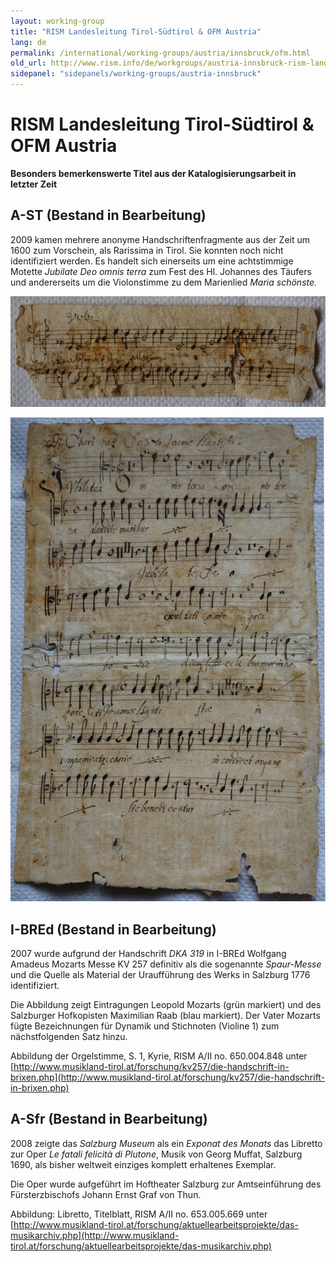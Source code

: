 ```yaml
---
layout: working-group
title: "RISM Landesleitung Tirol-Südtirol & OFM Austria"
lang: de
permalink: /international/working-groups/austria/innsbruck/ofm.html
old_url: http://www.rism.info/de/workgroups/austria-innsbruck-rism-landesleitung-tirol-suedtirol-ofm-austria/home/newsarchiv/bemerkenswerte-titelaufnahmen.html
sidepanel: "sidepanels/working-groups/austria-innsbruck"
---
```


# RISM Landesleitung Tirol-Südtirol & OFM Austria

**Besonders bemerkenswerte Titel aus der Katalogisierungsarbeit in letzter Zeit**

## A-ST (Bestand in Bearbeitung)

2009 kamen mehrere anonyme Handschriftenfragmente aus der Zeit um 1600 zum Vorschein, als Rarissima in Tirol. Sie konnten noch nicht identifiziert werden. Es handelt sich einerseits um eine achtstimmige Motette _Jubilate Deo omnis terra_ zum Fest des Hl. Johannes des Täufers und andererseits um die Violonstimme zu dem Marienlied _Maria schönste._

 ![](/resources-old-website/workgroups-images/csm_MariaSchoenste_no2133_2a08ca062a.jpg)

 ![](/resources-old-website/workgroups-images/csm_JubilateDeo_no2131_d07c8a5c2c.jpg)

## I-BREd (Bestand in Bearbeitung)

2007 wurde aufgrund der Handschrift _DKA 319_ in I-BREd Wolfgang Amadeus Mozarts Messe KV 257 definitiv als die sogenannte _Spaur-Messe_ und die Quelle als Material der Uraufführung des Werks in Salzburg 1776 identifiziert.

Die Abbildung zeigt Eintragungen Leopold Mozarts (grün markiert) und des Salzburger Hofkopisten Maximilian Raab (blau markiert). Der Vater Mozarts fügte Bezeichnungen für Dynamik und Stichnoten (Violine 1) zum nächstfolgenden Satz hinzu.

Abbildung der Orgelstimme, S. 1, Kyrie, RISM A/II no. 650.004.848 unter [http://www.musikland-tirol.at/forschung/kv257/die-handschrift-in-brixen.php](http://www.musikland-tirol.at/forschung/kv257/die-handschrift-in-brixen.php)

## A-Sfr (Bestand in Bearbeitung)

2008 zeigte das _Salzburg Museum_ als ein _Exponat des Monats_ das Libretto zur Oper _Le fatali felicità di Plutone_, Musik von Georg Muffat, Salzburg 1690, als bisher weltweit einziges komplett erhaltenes Exemplar.

Die Oper wurde aufgeführt im Hoftheater Salzburg zur Amtseinführung des Fürsterzbischofs Johann Ernst Graf von Thun.

Abbildung: Libretto, Titelblatt, RISM A/II no. 653.005.669 unter [http://www.musikland-tirol.at/forschung/aktuellearbeitsprojekte/das-musikarchiv.php](http://www.musikland-tirol.at/forschung/aktuellearbeitsprojekte/das-musikarchiv.php)